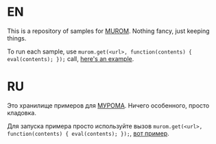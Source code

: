 # EN

This is a repository of samples for [MUROM][murom]. Nothing fancy, just keeping things.

To run each sample, use `murom.get(<url>, function(contents) { eval(contents); });` call, [here's an example][murom-rotate].

# RU

Это хранилище примеров для [МУРОМА][murom]. Ничего особенного, просто кладовка.

Для запуска примера просто используйте вызов `murom.get(<url>, function(contents) { eval(contents); });`, [вот пример][murom-rotate].

[murom]: http://opengamestudio.org/murom
[murom-rotate]: http://opengamestudio.org/murom/murom_1.0.0.html?zipbase64=eMKcRcKNQQ7DgjAMBMOvfUXDlVMrwpHDuE5fE8KCaQLDhMKubMKnHBB/wqfCjcKQw5jDo8KOZsK3VMOhw6IXwrTCscOrw7cMw4lsw5UzwoDChMKXX8KywqV6wqnCihLCmQzDiXzDpAIPFkIRKFlcOWwoQQ0FwoQtGDpdEwrCuiBcw6nDqsOiwq7CocO4wrsOwqd2cMKrFC0zwo3Cv0nCncO6dwNHcAvDjz/CmFvDv8OpwqbDuQvDvlA3wrs=
